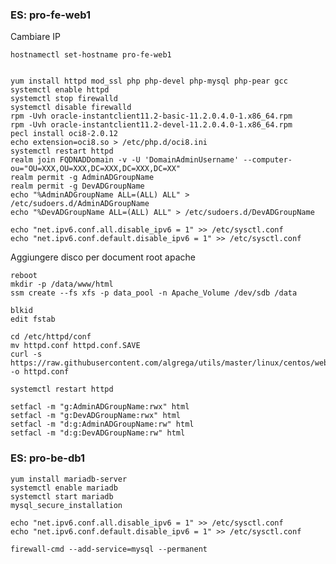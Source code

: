 ### ES: pro-fe-web1

Cambiare IP

	hostnamectl set-hostname pro-fe-web1


	yum install httpd mod_ssl php php-devel php-mysql php-pear gcc
	systemctl enable httpd
	systemctl stop firewalld
	systemctl disable firewalld
	rpm -Uvh oracle-instantclient11.2-basic-11.2.0.4.0-1.x86_64.rpm
	rpm -Uvh oracle-instantclient11.2-devel-11.2.0.4.0-1.x86_64.rpm
	pecl install oci8-2.0.12
	echo extension=oci8.so > /etc/php.d/oci8.ini
	systemctl restart httpd
	realm join FQDNADDomain -v -U 'DomainAdminUsername' --computer-ou="OU=XXX,OU=XXX,DC=XXX,DC=XXX,DC=XX"
	realm permit -g AdminADGroupName
	realm permit -g DevADGroupName
	echo "%AdminADGroupName ALL=(ALL) ALL" > /etc/sudoers.d/AdminADGroupName
	echo "%DevADGroupName ALL=(ALL) ALL" > /etc/sudoers.d/DevADGroupName
	
	echo "net.ipv6.conf.all.disable_ipv6 = 1" >> /etc/sysctl.conf
	echo "net.ipv6.conf.default.disable_ipv6 = 1" >> /etc/sysctl.conf


Aggiungere disco per document root apache
	
	reboot
	mkdir -p /data/www/html
	ssm create --fs xfs -p data_pool -n Apache_Volume /dev/sdb /data
	
	blkid
	edit fstab
	
	cd /etc/httpd/conf
	mv httpd.conf httpd.conf.SAVE
	curl -s https://raw.githubusercontent.com/algrega/utils/master/linux/centos/web/httpd.conf -o httpd.conf
	
	systemctl restart httpd

	setfacl -m "g:AdminADGroupName:rwx" html
	setfacl -m "g:DevADGroupName:rwx" html
	setfacl -m "d:g:AdminADGroupName:rw" html
	setfacl -m "d:g:DevADGroupName:rw" html
	
	
### ES: pro-be-db1

	yum install mariadb-server
	systemctl enable mariadb
	systemctl start mariadb
	mysql_secure_installation
	
	echo "net.ipv6.conf.all.disable_ipv6 = 1" >> /etc/sysctl.conf
	echo "net.ipv6.conf.default.disable_ipv6 = 1" >> /etc/sysctl.conf
	
	firewall-cmd --add-service=mysql --permanent
